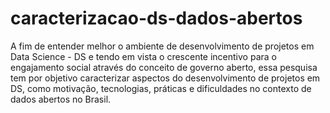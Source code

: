 # caracterizacao-ds-dados-abertos

A fim de entender melhor o ambiente de desenvolvimento de projetos em Data Science - DS e tendo em vista o crescente incentivo para o engajamento social através do conceito de governo aberto, essa pesquisa tem por objetivo caracterizar aspectos do desenvolvimento de projetos em DS, como motivação, tecnologias, práticas e dificuldades no contexto de dados abertos no Brasil.
